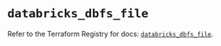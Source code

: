# `databricks_dbfs_file`

Refer to the Terraform Registry for docs: [`databricks_dbfs_file`](https://registry.terraform.io/providers/databricks/databricks/1.80.0/docs/resources/dbfs_file).
